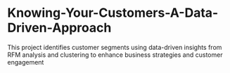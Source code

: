 # Knowing-Your-Customers-A-Data-Driven-Approach
This project identifies customer segments using data-driven insights from RFM analysis and clustering to enhance business strategies and customer engagement
